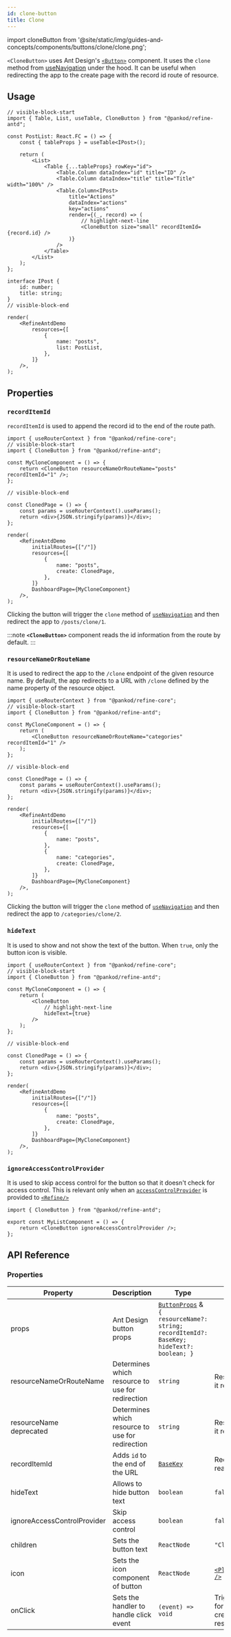 ```yaml
---
id: clone-button
title: Clone
---
```


import cloneButton from '@site/static/img/guides-and-concepts/components/buttons/clone/clone.png';

`<CloneButton>` uses Ant Design's [`<Button>`](https://ant.design/components/button/) component. It uses the `clone` method from [useNavigation](/core/hooks/navigation/useNavigation.md) under the hood.
It can be useful when redirecting the app to the create page with the record id route of resource.

## Usage

```tsx live
// visible-block-start
import { Table, List, useTable, CloneButton } from "@pankod/refine-antd";

const PostList: React.FC = () => {
    const { tableProps } = useTable<IPost>();

    return (
        <List>
            <Table {...tableProps} rowKey="id">
                <Table.Column dataIndex="id" title="ID" />
                <Table.Column dataIndex="title" title="Title" width="100%" />
                <Table.Column<IPost>
                    title="Actions"
                    dataIndex="actions"
                    key="actions"
                    render={(_, record) => (
                        // highlight-next-line
                        <CloneButton size="small" recordItemId={record.id} />
                    )}
                />
            </Table>
        </List>
    );
};

interface IPost {
    id: number;
    title: string;
}
// visible-block-end

render(
    <RefineAntdDemo
        resources={[
            {
                name: "posts",
                list: PostList,
            },
        ]}
    />,
);
```

## Properties

### `recordItemId`

`recordItemId` is used to append the record id to the end of the route path.

```tsx live disableScroll previewHeight=200px
import { useRouterContext } from "@pankod/refine-core";
// visible-block-start
import { CloneButton } from "@pankod/refine-antd";

const MyCloneComponent = () => {
    return <CloneButton resourceNameOrRouteName="posts" recordItemId="1" />;
};

// visible-block-end

const ClonedPage = () => {
    const params = useRouterContext().useParams();
    return <div>{JSON.stringify(params)}</div>;
};

render(
    <RefineAntdDemo
        initialRoutes={["/"]}
        resources={[
            {
                name: "posts",
                create: ClonedPage,
            },
        ]}
        DashboardPage={MyCloneComponent}
    />,
);
```

Clicking the button will trigger the `clone` method of [`useNavigation`](/core/hooks/navigation/useNavigation.md) and then redirect the app to `/posts/clone/1`.

:::note
**`<CloneButton>`** component reads the id information from the route by default.
:::

### `resourceNameOrRouteName`

It is used to redirect the app to the `/clone` endpoint of the given resource name. By default, the app redirects to a URL with `/clone` defined by the name property of the resource object.

```tsx live disableScroll previewHeight=200px
import { useRouterContext } from "@pankod/refine-core";
// visible-block-start
import { CloneButton } from "@pankod/refine-antd";

const MyCloneComponent = () => {
    return (
        <CloneButton resourceNameOrRouteName="categories" recordItemId="1" />
    );
};

// visible-block-end

const ClonedPage = () => {
    const params = useRouterContext().useParams();
    return <div>{JSON.stringify(params)}</div>;
};

render(
    <RefineAntdDemo
        initialRoutes={["/"]}
        resources={[
            {
                name: "posts",
            },
            {
                name: "categories",
                create: ClonedPage,
            },
        ]}
        DashboardPage={MyCloneComponent}
    />,
);
```

Clicking the button will trigger the `clone` method of [`useNavigation`](/core/hooks/navigation/useNavigation.md) and then redirect the app to `/categories/clone/2`.

### `hideText`

It is used to show and not show the text of the button. When `true`, only the button icon is visible.

```tsx live disableScroll previewHeight=200px
import { useRouterContext } from "@pankod/refine-core";
// visible-block-start
import { CloneButton } from "@pankod/refine-antd";

const MyCloneComponent = () => {
    return (
        <CloneButton
            // highlight-next-line
            hideText={true}
        />
    );
};

// visible-block-end

const ClonedPage = () => {
    const params = useRouterContext().useParams();
    return <div>{JSON.stringify(params)}</div>;
};

render(
    <RefineAntdDemo
        initialRoutes={["/"]}
        resources={[
            {
                name: "posts",
                create: ClonedPage,
            },
        ]}
        DashboardPage={MyCloneComponent}
    />,
);
```

### `ignoreAccessControlProvider`

It is used to skip access control for the button so that it doesn't check for access control. This is relevant only when an [`accessControlProvider`](/core/providers/accessControl-provider.md) is provided to [`<Refine/>`](/core/components/refine-config.md)

```tsx
import { CloneButton } from "@pankod/refine-antd";

export const MyListComponent = () => {
    return <CloneButton ignoreAccessControlProvider />;
};
```

## API Reference

### Properties

| Property                                                                                                  | Description                                      | Type                                                                                                                                  | Default                                                            |
| --------------------------------------------------------------------------------------------------------- | ------------------------------------------------ | ------------------------------------------------------------------------------------------------------------------------------------- | ------------------------------------------------------------------ |
| props                                                                                                     | Ant Design button props                          | [`ButtonProps`](https://ant.design/components/button/#API) & `{ resourceName?: string; recordItemId?: BaseKey; hideText?: boolean; }` |                                                                    |
| resourceNameOrRouteName                                                                                   | Determines which resource to use for redirection | `string`                                                                                                                              | Resource name that it reads from route                             |
| <div className="required-block"><div>resourceName</div> <div className=" required">deprecated</div></div> | Determines which resource to use for redirection | `string`                                                                                                                              | Resource name that it reads from route                             |
| recordItemId                                                                                              | Adds `id` to the end of the URL                  | [`BaseKey`](/core/interfaces.md#basekey)                                                                                              | Record id that it reads from route                                 |
| hideText                                                                                                  | Allows to hide button text                       | `boolean`                                                                                                                             | `false`                                                            |
| ignoreAccessControlProvider                                                                               | Skip access control                              | `boolean`                                                                                                                             | `false`                                                            |
| children                                                                                                  | Sets the button text                             | `ReactNode`                                                                                                                           | `"Clone"`                                                          |
| icon                                                                                                      | Sets the icon component of button                | `ReactNode`                                                                                                                           | [`<PlusSquareOutlined />`](https://ant.design/components/icon/)    |
| onClick                                                                                                   | Sets the handler to handle click event           | `(event) => void`                                                                                                                     | Triggers navigation for redirection to the create page of resource |
